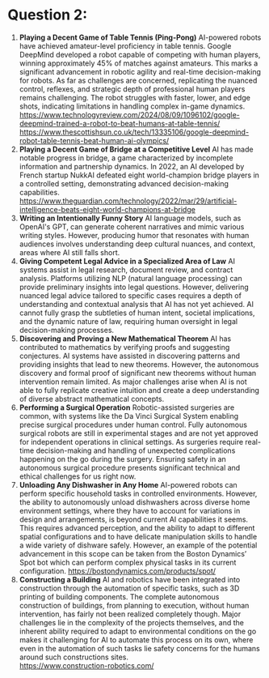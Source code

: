 # Question 2: 
1. __Playing a Decent Game of Table Tennis (Ping-Pong)__
AI-powered robots have achieved amateur-level proficiency in table tennis. Google DeepMind developed a robot capable of competing with human players, winning approximately 45% of matches against amateurs. This marks a significant advancement in robotic agility and real-time decision-making for robots. As far as challenges are concerned, replicating the nuanced control, reflexes, and strategic depth of professional human players remains challenging. The robot struggles with faster, lower, and edge shots, indicating limitations in handling complex in-game dynamics.
https://www.technologyreview.com/2024/08/09/1096102/google-deepmind-trained-a-robot-to-beat-humans-at-table-tennis/ 
https://www.thescottishsun.co.uk/tech/13335106/google-deepmind-robot-table-tennis-beat-human-ai-olympics/
2. __Playing a Decent Game of Bridge at a Competitive Level__
AI has made notable progress in bridge, a game characterized by incomplete information and partnership dynamics. In 2022, an AI developed by French startup NukkAI defeated eight world-champion bridge players in a controlled setting, demonstrating advanced decision-making capabilities.
https://www.theguardian.com/technology/2022/mar/29/artificial-intelligence-beats-eight-world-champions-at-bridge
3. __Writing an Intentionally Funny Story__
AI language models, such as OpenAI's GPT, can generate coherent narratives and mimic various writing styles. However, producing humor that resonates with human audiences involves understanding deep cultural nuances, and context, areas where AI still falls short. 
4. __Giving Competent Legal Advice in a Specialized Area of Law__
AI systems assist in legal research, document review, and contract analysis. Platforms utilizing NLP (natural language processing) can provide preliminary insights into legal questions. However, delivering nuanced legal advice tailored to specific cases requires a depth of understanding and contextual analysis that AI has not yet achieved. AI cannot fully grasp the subtleties of human intent, societal implications, and the dynamic nature of law, requiring human oversight in legal decision-making processes.  
5. __Discovering and Proving a New Mathematical Theorem__
AI has contributed to mathematics by verifying proofs and suggesting conjectures. AI systems have assisted in discovering patterns and providing insights that lead to new theorems. However, the autonomous discovery and formal proof of significant new theorems without human intervention remain limited. As major challenges arise when AI is not able to fully replicate creative intuition and create a deep understanding of diverse abstract mathematical concepts.
6. __Performing a Surgical Operation__
Robotic-assisted surgeries are common, with systems like the Da Vinci Surgical System enabling precise surgical procedures under human control. Fully autonomous surgical robots are still in experimental stages and are not yet approved for independent operations in clinical settings. As surgeries require real-time decision-making and handling of unexpected complications happening on the go during the surgery. Ensuring safety in an autonomous surgical procedure presents significant technical and ethical challenges for us right now.
7. __Unloading Any Dishwasher in Any Home__
AI-powered robots can perform specific household tasks in controlled environments. However, the ability to autonomously unload dishwashers across diverse home environment settings, where they have to account for variations in design and arrangements, is beyond current AI capabilities it seems. This requires advanced perception, and the ability to adapt to different spatial configurations and to have delicate manipulation skills to handle a wide variety of dishware safely. However, an example of the potential advancement in this scope can be taken from the Boston Dynamics’ Spot bot which can perform complex physical tasks in its current configuration.
https://bostondynamics.com/products/spot/ 
8. __Constructing a Building__
AI and robotics have been integrated into construction through the automation of specific tasks, such as 3D printing of building components. The complete autonomous construction of buildings, from planning to execution, without human intervention, has fairly not been realized completely though. Major challenges lie in the complexity of the projects themselves, and the inherent ability required to adapt to environmental conditions on the go makes it challenging for AI to automate this process on its own, where even in the automation of such tasks lie safety concerns for the humans around such constructions sites.  
https://www.construction-robotics.com/ 
